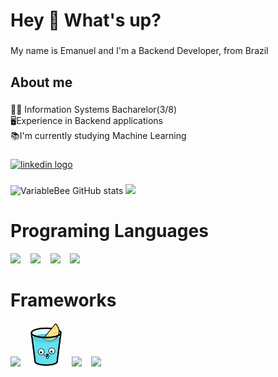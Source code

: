 <h1 align="left">Hey 👋 What's up?</h1>

###

<p align="left">My name is Emanuel and I'm a Backend Developer, from Brazil</p>

###

<h2 align="left">About me</h2>

###

<p align="left">👨‍🎓 Information Systems Bacharelor(3/8)<br>🖥️Experience in Backend applications<br>📚I'm currently studying Machine Learning<br>

###
###
<div align="left">
  <a href="https://www.linkedin.com/in/emanueldias01/" target="_blank">
    <img src="https://img.shields.io/static/v1?message=LinkedIn&logo=linkedin&label=&color=0077B5&logoColor=white&labelColor=&style=for-the-badge" height="25" alt="linkedin logo"  />
  </a>
</div>

###
###



![VariableBee GitHub stats](https://github-readme-stats.vercel.app/api?username=emanueldias01&show_icons=true&theme=gotham)
<a href="https://github.com/emanueldias01" title="Perfil do Iuri">
  <img height="180em" src="https://github-readme-stats.vercel.app/api/top-langs/?username=emanueldias01&theme=dracula&hide_border=false&include_all_commits=false&count_private=false&layout=compact" />
</a>



###
###
<div>
  <h1>Programing Languages</h1>
  
  <img width=50 src="https://cdn.jsdelivr.net/gh/devicons/devicon@latest/icons/java/java-original.svg" />
  &nbsp;&nbsp;
  <img width=50 src="https://cdn.jsdelivr.net/gh/devicons/devicon@latest/icons/go/go-original-wordmark.svg" />   
  &nbsp;&nbsp;
  <img width=50 src="https://cdn.jsdelivr.net/gh/devicons/devicon@latest/icons/javascript/javascript-original.svg" />
  &nbsp;&nbsp;
  <img width=50 src="https://cdn.jsdelivr.net/gh/devicons/devicon@latest/icons/typescript/typescript-original.svg" />
          
  
</div>

###
###

<div>
  <h1>Frameworks</h1>
  <img width=50 src="https://cdn.jsdelivr.net/gh/devicons/devicon@latest/icons/spring/spring-original.svg" />
  &nbsp;&nbsp;
  <img width=50 src="https://raw.githubusercontent.com/gin-gonic/logo/master/color.png"/>
  &nbsp;&nbsp;
  <img width=50 src="https://cdn.jsdelivr.net/gh/devicons/devicon@latest/icons/express/express-original.svg" />
  &nbsp;&nbsp;
  <img width=50 src="https://cdn.jsdelivr.net/gh/devicons/devicon@latest/icons/react/react-original.svg" />

</div>

          
